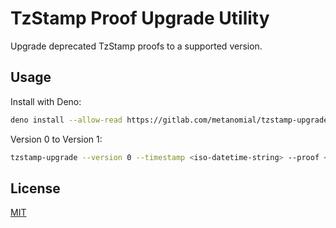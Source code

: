 # TzStamp Proof Upgrade Utility

Upgrade deprecated TzStamp proofs to a supported version.

## Usage

Install with Deno:

```bash
deno install --allow-read https://gitlab.com/metanomial/tzstamp-upgrade/-/raw/main/tzstamp-upgrade.ts
```

Version 0 to Version 1:

```bash
tzstamp-upgrade --version 0 --timestamp <iso-datetime-string> --proof <file> [--file <file> | --hash <hex>] > upgraded.proof.json
```

## License

[MIT](license.txt)
